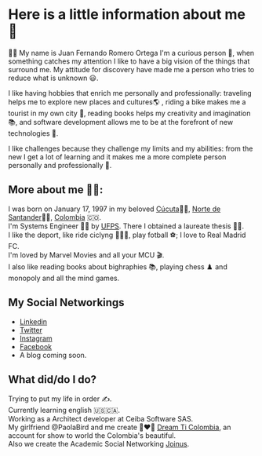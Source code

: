 # Here is a little information about me 👋

🙋‍♂️ My name is Juan Fernando Romero Ortega I'm a curious person 🧐, when something catches my attention I like to have a big vision of the things that surround me. My attitude for discovery have made me a person who tries to reduce what is unknown 😃.

I like having hobbies that enrich me personally and professionally: traveling helps me to explore new places and cultures🌎 , riding a bike makes me a tourist in my own city 🚴, reading books helps my creativity and imagination 📚, and software development allows me to be at the forefront of new technologies 🧑‍.

I like challenges because they challenge my limits and my abilities: from the new I get a lot of learning and it makes me a more complete person personally and professionally 💯.

## More about me 🙋‍♂️:

I was born on January 17, 1997 in my beloved [Cúcuta](https://en.wikipedia.org/wiki/C%C3%BAcuta)🏴🚩, [Norte de Santander](https://en.wikipedia.org/wiki/Norte_de_Santander_Department)🚩🏴, [Colombia](https://en.wikipedia.org/wiki/Colombia) 🇨🇴.<br />
I'm Systems Engineer 🧑‍💻 by [UFPS](https://www.facebook.com/Ufps.edu.co). There I obtained a laureate thesis 👨‍🎓.<br />
I like the deport, like ride ciclyng 🚴🏻‍♂️, play fotball ⚽️; I love to Real Madrid FC.<br />
I'm loved by Marvel Movies and all your MCU 🎬.<br />
I also like reading books about bighraphies 📚, playing chess ♟️ and monopoly and all the mind games.<br />

## My Social Networkings

- [Linkedin](https://www.linkedin.com/in/juanferviaja/)<br />
- [Twitter](https://twitter.com/juanferviaja)<br />
- [Instagram](https://www.instagram.com/juanferviaja/)<br />
- [Facebook](https://www.facebook.com/juanferviaja/)<br />
- A blog coming soon.<br />

## What did/do I do?

Trying to put my life in order ✍️.<br />
Currently learning english 🇺🇸🇨🇦.<br />
Working as a Architect developer at Ceiba Software SAS.<br />
My girlfriend @PaolaBird and me create 👩‍❤️‍👨 [Dream Ti Colombia](instagram.com/dreamticol/), an account for show to world the Colombia's beautiful.<br />
Also we create the Academic Social Networking [Joinus](https://cutt.ly/ZKd9LBs).<br />
